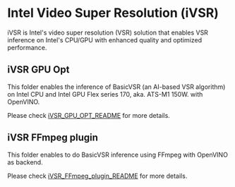 # Intel Video Super Resolution (iVSR)

iVSR is Intel's video super resolution (VSR) solution that enables VSR inference on Intel's CPU/GPU 
with enhanced quality and optimized performance.

## iVSR GPU Opt
This folder enables the inference of BasicVSR (an AI-based VSR algorithm) on Intel CPU and Intel GPU Flex series 170, aka. ATS-M1 150W.
with OpenVINO. 

Please check [iVSR_GPU_OPT_README](./ivsr_gpu_opt/README.md) for more details.

## iVSR FFmpeg plugin
This folder enables to do BasicVSR inference using FFmpeg with OpenVINO as backend.

Please check [iVSR_FFmpeg_plugin_README](./ivsr_ffmpeg_plugin/README.md) for more details.


